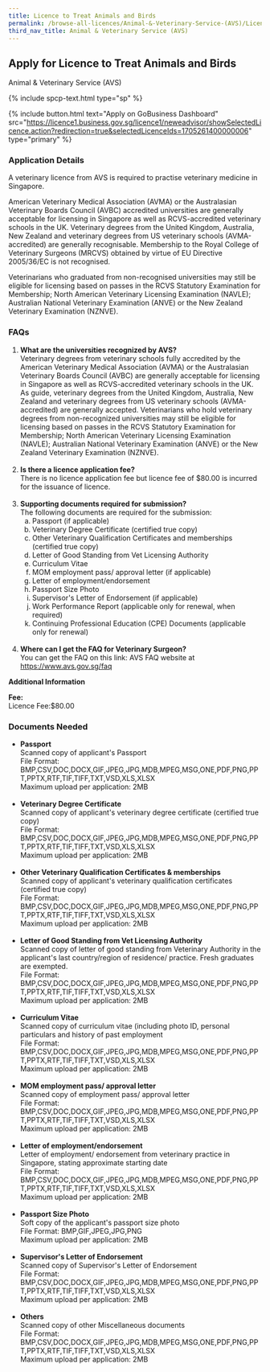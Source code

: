 ```yaml
---
title: Licence to Treat Animals and Birds
permalink: /browse-all-licences/Animal-&-Veterinary-Service-(AVS)/Licence-to-Treat-Animals-and-Birds
third_nav_title: Animal & Veterinary Service (AVS)
---
```


## Apply for Licence to Treat Animals and Birds

Animal & Veterinary Service (AVS)

{% include spcp-text.html type="sp" %}

{% include button.html text="Apply on GoBusiness Dashboard" src="https://licence1.business.gov.sg/licence1/neweadvisor/showSelectedLicence.action?redirection=true&selectedLicenceIds=1705261400000006" type="primary" %}

<H3>Application Details</H3>

<p>A veterinary licence from AVS is required to practise veterinary medicine in Singapore.</p>
 <p>American Veterinary Medical Association (AVMA) or the Australasian Veterinary Boards Council (AVBC) accredited universities are generally acceptable for licensing in Singapore as well as RCVS-accredited veterinary schools in the UK. Veterinary degrees from the United Kingdom, Australia, New Zealand and veterinary degrees from US veterinary schools (AVMA-accredited) are generally recognisable. Membership to the Royal College of Veterinary Surgeons (MRCVS) obtained by virtue of EU Directive 2005/36/EC is not recognised.</p>
 <p>Veterinarians who graduated from non-recognised universities may still be eligible for licensing based on passes in the RCVS Statutory Examination for Membership; North American Veterinary Licensing Examination (NAVLE); Australian National Veterinary Examination (ANVE) or the New Zealand Veterinary Examination (NZNVE).</p>
 <h3>FAQs</h3>
 <ol>
 <li><strong>What are the universities recognized by AVS?</strong><br />Veterinary degrees from veterinary schools fully accredited by the American Veterinary Medical Association (AVMA) or the Australasian Veterinary Boards Council (AVBC) are generally acceptable for licensing in Singapore as well as RCVS-accredited veterinary schools in the UK. As guide, veterinary degrees from the United Kingdom, Australia, New Zealand and veterinary degrees from US veterinary schools (AVMA-accredited) are generally accepted. Veterinarians who hold veterinary degrees from non-recognized universities may still be eligible for licensing based on passes in the RCVS Statutory Examination for Membership; North American Veterinary Licensing Examination (NAVLE); Australian National Veterinary Examination (ANVE) or the New Zealand Veterinary Examination (NZNVE).<br /><br /></li>
 <li><strong>Is there a licence application fee?</strong><br />There is no licence application fee but licence fee of $80.00 is incurred for the issuance of licence.<br /><br /></li>
 <li><strong>Supporting documents required for submission?</strong><br />The following documents are required for the submission:
 <ol style="list-style-type: lower-alpha;">
 <li>Passport (if applicable)</li>
 <li>Veterinary Degree Certificate (certified true copy)</li>
 <li>Other Veterinary Qualification Certificates and memberships (certified true copy)</li>
 <li>Letter of Good Standing from Vet Licensing Authority</li>
 <li>Curriculum Vitae</li>
 <li>MOM employment pass/ approval letter (if applicable)</li>
 <li>Letter of employment/endorsement</li>
 <li>Passport Size Photo</li>
 <li>Supervisor's Letter of Endorsement (if applicable)</li>
 <li>Work Performance Report (applicable only for renewal, when required)</li>
 <li>Continuing Professional Education (CPE) Documents (applicable only for renewal)<br /><br /></li>
 </ol>
 </li>
 <li><strong>Where can I get the FAQ for Veterinary Surgeon?</strong><br />You can get the FAQ on this link: AVS FAQ website at <a href="https://www.avs.gov.sg/faq" target="_blank" rel="noopener">https://www.avs.gov.sg/faq</a></li>
 </ol>

<strong>Additional Information</strong>

<p><strong>Fee:</strong><br />Licence Fee:$80.00</p>

<H3>Documents Needed</H3>

<ul>
 <li><strong>Passport</strong><br />Scanned copy of applicant's Passport<br />File Format: BMP,CSV,DOC,DOCX,GIF,JPEG,JPG,MDB,MPEG,MSG,ONE,PDF,PNG,PPT,PPTX,RTF,TIF,TIFF,TXT,VSD,XLS,XLSX<br />Maximum upload per application: 2MB<br /><br /></li>
 <li><strong>Veterinary Degree Certificate</strong><br />Scanned copy of applicant's veterinary degree certificate (certified true copy)<br />File Format: BMP,CSV,DOC,DOCX,GIF,JPEG,JPG,MDB,MPEG,MSG,ONE,PDF,PNG,PPT,PPTX,RTF,TIF,TIFF,TXT,VSD,XLS,XLSX<br />Maximum upload per application: 2MB<br /><br /></li>
 <li><strong>Other Veterinary Qualification Certificates & memberships</strong><br />Scanned copy of applicant's veterinary qualification certificates (certified true copy)<br />File Format: BMP,CSV,DOC,DOCX,GIF,JPEG,JPG,MDB,MPEG,MSG,ONE,PDF,PNG,PPT,PPTX,RTF,TIF,TIFF,TXT,VSD,XLS,XLSX<br />Maximum upload per application: 2MB<br /><br /></li>
 <li><strong>Letter of Good Standing from Vet Licensing Authority</strong><br />Scanned copy of letter of good standing from Veterinary Authority in the applicant's last country/region of residence/ practice. Fresh graduates are exempted.<br />File Format: BMP,CSV,DOC,DOCX,GIF,JPEG,JPG,MDB,MPEG,MSG,ONE,PDF,PNG,PPT,PPTX,RTF,TIF,TIFF,TXT,VSD,XLS,XLSX<br />Maximum upload per application: 2MB<br /><br /></li>
 <li><strong>Curriculum Vitae</strong><br />Scanned copy of curriculum vitae (including photo ID, personal particulars and history of past employment<br />File Format: BMP,CSV,DOC,DOCX,GIF,JPEG,JPG,MDB,MPEG,MSG,ONE,PDF,PNG,PPT,PPTX,RTF,TIF,TIFF,TXT,VSD,XLS,XLSX<br />Maximum upload per application: 2MB<br /><br /></li>
 <li><strong>MOM employment pass/ approval letter</strong><br />Scanned copy of employment pass/ approval letter<br />File Format: BMP,CSV,DOC,DOCX,GIF,JPEG,JPG,MDB,MPEG,MSG,ONE,PDF,PNG,PPT,PPTX,RTF,TIF,TIFF,TXT,VSD,XLS,XLSX<br />Maximum upload per application: 2MB<br /><br /></li>
 <li><strong>Letter of employment/endorsement</strong><br />Letter of employment/ endorsement from veterinary practice in Singapore, stating approximate starting date<br />File Format: BMP,CSV,DOC,DOCX,GIF,JPEG,JPG,MDB,MPEG,MSG,ONE,PDF,PNG,PPT,PPTX,RTF,TIF,TIFF,TXT,VSD,XLS,XLSX<br />Maximum upload per application: 2MB<br /><br /></li>
 <li><strong>Passport Size Photo</strong><br />Soft copy of the applicant's passport size photo<br />File Format: BMP,GIF,JPEG,JPG,PNG<br />Maximum upload per application: 2MB<br /><br /></li>
 <li><strong>Supervisor's Letter of Endorsement</strong><br />Scanned copy of Supervisor's Letter of Endorsement<br />File Format: BMP,CSV,DOC,DOCX,GIF,JPEG,JPG,MDB,MPEG,MSG,ONE,PDF,PNG,PPT,PPTX,RTF,TIF,TIFF,TXT,VSD,XLS,XLSX<br />Maximum upload per application: 2MB<br /><br /></li>
 <li><strong>Others</strong><br />Scanned copy of other Miscellaneous documents<br />File Format: BMP,CSV,DOC,DOCX,GIF,JPEG,JPG,MDB,MPEG,MSG,ONE,PDF,PNG,PPT,PPTX,RTF,TIF,TIFF,TXT,VSD,XLS,XLSX<br />Maximum upload per application: 2MB</li>
 </ul>


